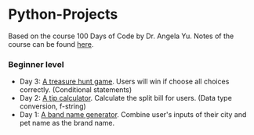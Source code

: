 # Python-Projects
Based on the course 100 Days of Code by Dr. Angela Yu. Notes of the course can be found [here](https://www.notion.so/a73c7d0045944619aa08b1594cefedf4?v=8462b4251f94434784b6067fff6542d4).

### Beginner level
- Day 3: [A treasure hunt game](https://github.com/qilinz/Python-Projects/blob/main/Day3-treasure-island.py). Users will win if choose all choices correctly. (Conditional statements)
- Day 2: [A tip calculator](https://github.com/qilinz/Python-Projects/blob/main/Day2-tip-calculator.py). Calculate the split bill for users. (Data type conversion, f-string)
- Day 1: [A band name generator](https://github.com/qilinz/Python-Projects/blob/main/Day1-band-name-generator.py). Combine user's inputs of their city and pet name as the brand name.
